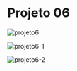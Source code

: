 # Projeto 06

![projeto6](https://user-images.githubusercontent.com/59376552/75191213-abc3bd00-5730-11ea-9146-10e49694565e.PNG)

![projeto6-1](https://user-images.githubusercontent.com/59376552/75191215-ad8d8080-5730-11ea-907d-82f0ce6ed1ec.PNG)

![projeto6-2](https://user-images.githubusercontent.com/59376552/75191216-ad8d8080-5730-11ea-99de-d3e1f713d5bd.PNG)
